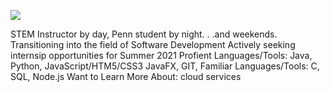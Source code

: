 ![](https://www.flaticon.com/free-icon/bot_3135539)


STEM Instructor by day, Penn student by night. . .and weekends.
Transitioning into the field of Software Development
Actively seeking internsip opportunities for Summer 2021
Profient Languages/Tools: Java, Python, JavaScript/HTM5/CSS3 JavaFX, GIT, 
Familiar Languages/Tools: C, SQL, Node.js
Want to Learn More About: cloud services

